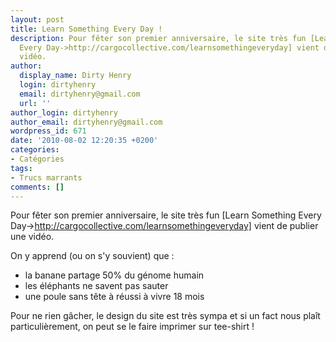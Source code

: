 ```yaml
---
layout: post
title: Learn Something Every Day !
description: Pour fêter son premier anniversaire, le site très fun [Learn Something
  Every Day->http://cargocollective.com/learnsomethingeveryday] vient de publier une
  vidéo.
author:
  display_name: Dirty Henry
  login: dirtyhenry
  email: dirtyhenry@gmail.com
  url: ''
author_login: dirtyhenry
author_email: dirtyhenry@gmail.com
wordpress_id: 671
date: '2010-08-02 12:20:35 +0200'
categories:
- Catégories
tags:
- Trucs marrants
comments: []
---
```

Pour fêter son premier anniversaire, le site très fun [Learn Something Every Day->http://cargocollective.com/learnsomethingeveryday] vient de publier une vidéo.

On y apprend (ou on s'y souvient) que :
- la banane partage 50% du génome humain
- les éléphants ne savent pas sauter
- une poule sans tête à réussi à vivre 18 mois

Pour ne rien gâcher, le design du site est très sympa et si un fact nous plaît particulièrement, on peut se le faire imprimer sur tee-shirt ! 

<object width="500" height="281"><param name="allowfullscreen" value="true" /><param name="allowscriptaccess" value="always" /><param name="movie" value="http://vimeo.com/moogaloop.swf?clip_id=13800968&amp;server=vimeo.com&amp;show_title=1&amp;show_byline=0&amp;show_portrait=0&amp;color=ff0179&amp;fullscreen=1" /><embed src="http://vimeo.com/moogaloop.swf?clip_id=13800968&amp;server=vimeo.com&amp;show_title=1&amp;show_byline=0&amp;show_portrait=0&amp;color=ff0179&amp;fullscreen=1" type="application/x-shockwave-flash" allowfullscreen="true" allowscriptaccess="always" width="500" height="281"></embed></object>
